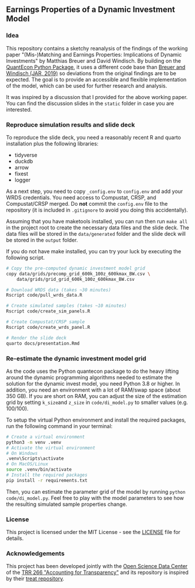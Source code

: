 ## Earnings Properties of a Dynamic Investment Model

### Idea

This repository contains a sketchy reanalysis of the findings of the working paper
"(Mis-)Matching and Earnings Properties: Implications of Dynamic Investments" by Matthias Breuer and David Windisch. By building on the [QuantEcon Python Package](https://quantecon.org), it uses a different code base than [Breuer and Windisch (JAR, 2019)](https://doi.org/10.1111/1475-679X.12253) so deviations from the original findings are to be expected. The goal is to provide an accessible and flexible implementation of the model, which can be used for further research and analysis.

It was inspired by a discussion that I provided for the above working paper. You can  find the discussion slides in the `static` folder in case you are interested.


### Reproduce simulation results and slide deck

To reproduce the slide deck, you need a reasonably recent R and quarto installation plus the following libraries:

- tidyverse
- duckdb
- arrow
- fixest
- logger

As a next step, you need to copy `_config.env` to `config.env` and add your WRDS credentials. You need access to Compustat, CRSP, and Compustat/CRSP merged. Do **not** commit the `config.env` file to the repository (it is included in `.gitignore` to avoid you doing this accidentally).

Assuming that you have maketools installed, you can run then run `make all`
in the project root to create the necessary data files and the slide deck. The data files will be stored in the `data/generated` folder and the slide deck will be stored in the `output` folder.

If you do not have make installed, you can try your luck by executing the following script.

```bash
# Copy the pre-computed dynamic investment model grid
copy data/grids/precomp_grid_600k_100z_600kmax_BW.csv \
    data/grids/grid_grid_600k_100z_600kmax_BW.csv

# Download WRDS data (takes ~30 minutes)
Rscript code/pull_wrds_data.R

# Create simulated samples (takes ~10 minutes)
Rscript code/create_sim_panels.R

# Create Compustat/CRSP sample
Rscript code/create_wrds_panel.R

# Render the slide deck
quarto docs/presentation.Rmd
``` 

### Re-estimate the dynamic investment model grid

As the code uses the Python quantecon package to do the heavy lifting around the dynamic programming algorithms needed to estimate the solution for the dynamic invest model, you need Python 3.8 or higher. In addition, you need an environment with a lot of RAM/swap space (about 350 GB). If you are short on RAM, you can adjust the size of the estimation grid by setting `k_size`and `z_size` in `code/di_model.py` to smaller values (e.g. 100/100).

To setup the virtual Python environment and install the required packages, run the following command in your terminal:

```bash
# Create a virtual environment
python3 -m venv .venv
# Activate the virtual environment
# On Windows
.venv\Scripts\activate
# On MacOS/Linux
source .venv/bin/activate
# Install the required packages
pip install -r requirements.txt
```

Then, you can estimate the parameter grid of the model by running `python code/di_model.py`. Feel free to play with the model parameters to see how the resulting simulated sample properties change.


### License

This project is licensed under the MIT License - see the [LICENSE](LICENSE) file for details.


### Acknowledgements

This project has been developed jointly with the [Open Science Data Center](https://www.accounting-for-transparency.de/projects/open-science-data-center/) of the [TRR 266 "Accounting for Transparency"](https://www.accounting-for-transparency.de) and its repository is inspired by their [treat repository](https://github.com/trr266/treat).
